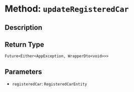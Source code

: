 # Method: `updateRegisteredCar`

## Description



## Return Type
`Future<Either<AppException, WrapperDto<void>>>`

## Parameters

- `registeredCar`: `RegisteredCarEntity`
